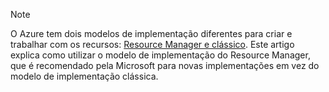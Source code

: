 > [!NOTE]
> O Azure tem dois modelos de implementação diferentes para criar e trabalhar com os recursos: [Resource Manager e clássico](../articles/azure-resource-manager/resource-manager-deployment-model.md).  Este artigo explica como utilizar o modelo de implementação do Resource Manager, que é recomendado pela Microsoft para novas implementações em vez do modelo de implementação clássica.
